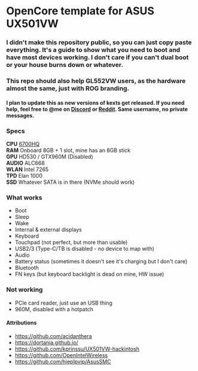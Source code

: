 # OpenCore template for ASUS UX501VW

### I didn't make this repository public, so you can just copy paste everything. It's a guide to show what you need to boot and have most devices working. I don't care if you can't dual boot or your house burns down or whatever.
### This repo should also help GL552VW users, as the hardware almost the same, just with ROG branding.
#### I plan to update this as new versions of kexts get released. If you need help, feel free to @me on [Discord](https://discord.gg/u8V7N5C) or [Reddit](https://www.reddit.com/r/hackintosh/). Same username, no private messages.

### Specs
**CPU** [6700HQ](https://ark.intel.com/content/www/us/en/ark/products/88967/intel-core-i7-6700hq-processor-6m-cache-up-to-3-50-ghz.html)  
**RAM** Onboard 8GB + 1 slot, mine has an 8GB stick  
**GPU** HD530 / GTX960M (Disabled)  
**AUDIO** ALC668  
**WLAN** Intel 7265  
**TPD** Elan 1000  
**SSD** Whatever SATA is in there (NVMe should work)

### What works
- Boot
- Sleep
- Wake
- Internal & external displays
- Keyboard
- Touchpad (not perfect, but more than usable)
- USB2/3 (Type-C/TB is disabled - no device to map with)
- Audio
- Battery status (sometimes it doesn't see it's charging but I don't care)
- Bluetooth
- FN keys (but keyboard backlight is dead on mine, HW issue)

### Not working
- PCIe card reader, just use an USB thing
- 960M, disabled with a hotpatch

#### Attributions
- https://github.com/acidanthera
- https://dortania.github.io/
- https://github.com/kprinssu/UX501VW-hackintosh
- https://github.com/OpenIntelWireless
- https://github.com/hieplpvip/AsusSMC
